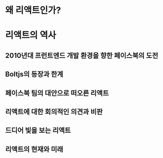 # 왜 리액트인가?

# 리액트의 역사

## 2010년대 프런트엔드 개발 환경을 향한 페이스북의 도전

## Boltjs의 등장과 한계

## 페이스북 팀의 대안으로 떠오른 리액트

## 리액트에 대한 회의적인 의견과 비판

## 드디어 빛을 보는 리액트

## 리액트의 현재와 미래
